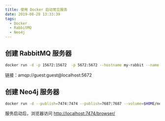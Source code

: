 ```yaml
---
title: 使用 Docker 启动常见服务
date: 2019-08-28 13:33:39
tags:
  - Docker
  - RabbitMQ
  - Neo4j
---
```


## 创建 RabbitMQ 服务器

```bash
docker run -d -p 15672:15672  -p 5672:5672 --hostname my-rabbit --name some-rabbit rabbitmq
```

链接：amqp://guest:guest@localhost:5672

## 创建 Neo4j 服务器

```bash
docker run -d --publish=7474:7474 --publish=7687:7687 --volume=$HOME/neo4j/data:/data neo4j
```

服务启动后，浏览器访问 [http://localhost:7474/browser/](http://localhost:7474/browser/)
